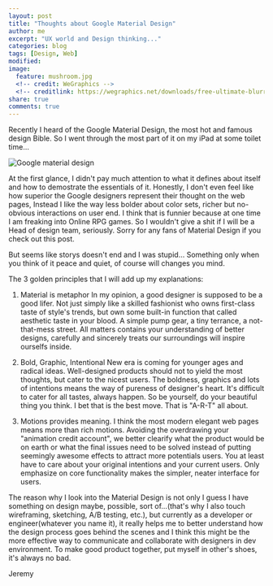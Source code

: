 ```yaml
---
layout: post
title: "Thoughts about Google Material Design"
author: me
excerpt: "UX world and Design thinking..."
categories: blog
tags: [Design, Web]
modified:
image:
  feature: mushroom.jpg
  <!-- credit: WeGraphics -->
  <!-- creditlink: https://wegraphics.net/downloads/free-ultimate-blurred-background-pack/ -->
share: true
comments: true
---
```


Recently I heard of the Google Material Design, the most hot and famous design Bible. So I went through the most part of it on my iPad at some toilet time...

![Google material design](https://cdn0.tnwcdn.com/wp-content/blogs.dir/1/files/2015/03/materialdesign-730x315.jpg)

At the first glance, I didn't pay much attention to what it defines about itself and how to demostrate the essentials of it. Honestly, I don't even feel like how superior the Google designers represent their thought on the web pages, Instead I like the way less bolder about color sets, richer but no-obvious interactions on user end. I think that is funnier because at one time I am freaking into Online RPG games. So I wouldn't give a shit if I will be a Head of design team, seriously. Sorry for any fans of Material Design if you check out this post.

But seems like storys doesn't end and I was stupid...
Something only when you think of it peace and quiet, of course will changes you mind.

The 3 golden principles that I will add up my explanations:

1.  Material is metaphor
    In my opinion, a good designer is supposed to be a good lifer. Not just simply like a skilled fashionist who owns first-class taste of style's trends, but own some built-in function that called aesthetic taste in your blood. A simple pump gear, a tiny terrance, a not-that-mess street. All matters contains your understanding of better designs, carefully and sincerely treats our surroundings will inspire ourselfs inside.

2.  Bold, Graphic, Intentional
    New era is coming for younger ages and radical ideas. Well-designed products should not to yield the most thoughts, but cater to the nicest users. The boldness, graphics and lots of intentions means the way of pureness of designer's heart. It's difficult to cater for all tastes, always happen. So be yourself, do your beautiful thing you think. I bet that is the best move. That is "A-R-T" all about.

3.  Motions provides meaning.
    I think the most modern elegant web pages means more than rich motions.
    Avoiding the overdrawing your "animation credit account", we better clearify what the product would be on earth or what the final issues need to be solved instead of putting seemingly awesome effects to attract more potentials users. You at least have to care about your original intentions and your current users. Only emphasize on core functionality makes the simpler, neater interface for users.

The reason why I look into the Material Design is not only I guess I have something on design maybe, possible, sort of...(that's why I also touch wireframing, sketching, A/B testing, etc.), but currently as a developer or engineer(whatever you name it), it really helps me to better understand how the design process goes behind the scenes and I think this might be the more effective way to communicate and collaborate with designers in dev environment. To make good product together, put myself in other's shoes, it's always no bad.

Jeremy
